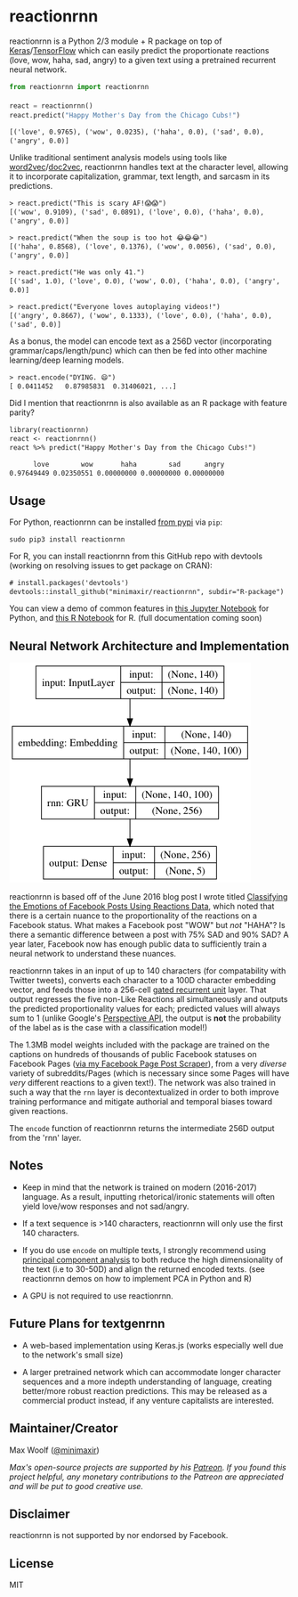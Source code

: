 # reactionrnn

reactionrnn is a Python 2/3 module + R package on top of [Keras](https://github.com/fchollet/keras)/[TensorFlow](https://www.tensorflow.org) which can easily predict the proportionate reactions (love, wow, haha, sad, angry) to a given text using a pretrained recurrent neural network.

```python
from reactionrnn import reactionrnn

react = reactionrnn()
react.predict("Happy Mother's Day from the Chicago Cubs!")
```
```
[('love', 0.9765), ('wow', 0.0235), ('haha', 0.0), ('sad', 0.0), ('angry', 0.0)]
```

Unlike traditional sentiment analysis models using tools like [word2vec](https://en.wikipedia.org/wiki/Word2vec)/[doc2vec](https://radimrehurek.com/gensim/models/doc2vec.html), reactionrnn handles text at the character level, allowing it to incorporate capitalization, grammar, text length, and sarcasm in its predictions.

```
> react.predict("This is scary AF!😱😱")
[('wow', 0.9109), ('sad', 0.0891), ('love', 0.0), ('haha', 0.0), ('angry', 0.0)]
```

```
> react.predict("When the soup is too hot 😂😂😂")
[('haha', 0.8568), ('love', 0.1376), ('wow', 0.0056), ('sad', 0.0), ('angry', 0.0)]
```

```
> react.predict("He was only 41.")
[('sad', 1.0), ('love', 0.0), ('wow', 0.0), ('haha', 0.0), ('angry', 0.0)]
```

```
> react.predict("Everyone loves autoplaying videos!")
[('angry', 0.8667), ('wow', 0.1333), ('love', 0.0), ('haha', 0.0), ('sad', 0.0)]
```

As a bonus, the model can encode text as a 256D vector (incorporating grammar/caps/length/punc) which can then be fed into other machine learning/deep learning models.

```
> react.encode("DYING. 😄")
[ 0.0411452   0.87985831  0.31406021, ...]
```

Did I mention that reactionrnn is also available as an R package with feature parity?

```
library(reactionrnn)
react <- reactionrnn()
react %>% predict("Happy Mother's Day from the Chicago Cubs!")
```

```
      love        wow       haha        sad      angry 
0.97649449 0.02350551 0.00000000 0.00000000 0.00000000 
```

## Usage

For Python, reactionrnn can be installed [from pypi](https://pypi.python.org/pypi/reactionrnn) via `pip`:

```
sudo pip3 install reactionrnn
```

For R, you can install reactionrnn from this GitHub repo with devtools (working on resolving issues to get package on CRAN):

```
# install.packages('devtools')
devtools::install_github("minimaxir/reactionrnn", subdir="R-package")
```

You can view a demo of common features in [this Jupyter Notebook](/docs/reactionrnn-demo-python.ipynb) for Python, and [this R Notebook](http://minimaxir.com/notebooks/reactionrnn/) for R. (full documentation coming soon)

## Neural Network Architecture and Implementation

![](/docs/model_shapes.png)

reactionrnn is based off of the June 2016 blog post I wrote titled [Classifying the Emotions of Facebook Posts Using Reactions Data](http://minimaxir.com/2016/06/interactive-reactions/), which noted that there is a certain nuance to the proportionality of the reactions on a Facebook status. What makes a Facebook post "WOW" but *not* "HAHA"? Is there a semantic difference between a post with 75% SAD and 90% SAD? A year later, Facebook now has enough public data to sufficiently train a neural network to understand these nuances.

reactionrnn takes in an input of up to 140 characters (for compatability with Twitter tweets), converts each character to a 100D character embedding vector, and feeds those into a 256-cell [gated recurrent unit](https://en.wikipedia.org/wiki/Gated_recurrent_unit) layer. That output regresses the five non-Like Reactions all simultaneously and outputs the predicted proportionality values for each; predicted values will always sum to 1 (unlike Google's [Perspective API](https://www.perspectiveapi.com), the output is **not** the probability of the label as is the case with a classification model!)

The 1.3MB model weights included with the package are trained on the captions on hundreds of thousands of public Facebook statuses on Facebook Pages ([via my Facebook Page Post Scraper](https://github.com/minimaxir/facebook-page-post-scraper)), from a very *diverse* variety of subreddits/Pages (which is necessary since some Pages will have *very* different reactions to a given text!). The network was also trained in such a way that the `rnn` layer is decontextualized in order to both improve training performance and mitigate authorial and temporal biases toward given reactions.

The `encode` function of reactionrnn returns the intermediate 256D output from the 'rnn' layer.


## Notes

* Keep in mind that the network is trained on modern (2016-2017) language. As a result, inputting rhetorical/ironic statements will often yield love/wow responses and not sad/angry. 

* If a text sequence is >140 characters, reactionrnn will only use the first 140 characters.

* If you do use `encode` on multiple texts, I strongly recommend using [principal component analysis](https://en.wikipedia.org/wiki/Principal_component_analysis) to both reduce the high dimensionality of the text (i.e to 30-50D) and align the returned encoded texts. (see reactionrnn demos on how to implement PCA in Python and R)

* A GPU is not required to use reactionrnn.

## Future Plans for textgenrnn

* A web-based implementation using Keras.js (works especially well due to the network's small size)

* A larger pretrained network which can accommodate longer character sequences and a more indepth understanding of language, creating better/more robust reaction predictions. This may be released as a commercial product instead, if any venture capitalists are interested.

## Maintainer/Creator

Max Woolf ([@minimaxir](http://minimaxir.com))

*Max's open-source projects are supported by his [Patreon](https://www.patreon.com/minimaxir). If you found this project helpful, any monetary contributions to the Patreon are appreciated and will be put to good creative use.*

## Disclaimer

reactionrnn is not supported by nor endorsed by Facebook.

## License

MIT